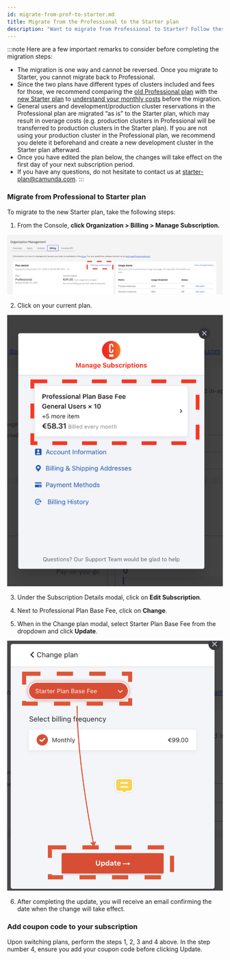 ```yaml
---
id: migrate-from-prof-to-starter.md
title: Migrate from the Professional to the Starter plan
description: "Want to migrate from Professional to Starter? Follow these steps."
---
```


:::note
Here are a few important remarks to consider before completing the migration steps:

- The migration is one way and cannot be reversed. Once you migrate to Starter, you cannot migrate back to Professional.
- Since the two plans have different types of clusters included and fees for those, we recommend comparing the [old Professional plan](https://camunda.com/blog/2023/05/camunda-professional-edition-accelerate-projects/) with the [new Starter plan](https://camunda.com/blog/2023/09/camunda-starter/) to [understand your monthly costs](https://camunda.com/pricing/starter-plan-price-calculator/) before the migration.
- General users and development/production cluster reservations in the Professional plan are migrated “as is” to the Starter plan, which may result in overage costs (e.g. production clusters in Professional will be transferred to production clusters in the Starter plan). If you are not using your production cluster in the Professional plan, we recommend you delete it beforehand and create a new development cluster in the Starter plan afterward.
- Once you have edited the plan below, the changes will take effect on the first day of your next subscription period.
- If you have any questions, do not hesitate to contact us at starter-plan@camunda.com.
  :::

### Migrate from Professional to Starter plan

To migrate to the new Starter plan, take the following steps:

1. From the Console, **click Organization > Billing > Manage Subscription.**

![console manage subscription](./img/console-manage-subscription.png)

2. Click on your current plan.

![console click current plan](./img/console-retrieve-plan.png)

3. Under the Subscription Details modal, click on **Edit Subscription**.

4. Next to Professional Plan Base Fee, click on **Change**.

5. When in the Change plan modal, select Starter Plan Base Fee from the dropdown and click **Update**.

![console switch and update plan](./img/console-switch-update-plan.png)

6. After completing the update, you will receive an email confirming the date when the change will take effect.

### Add coupon code to your subscription

Upon switching plans, perform the steps 1, 2, 3 and 4 above. In the step number 4, ensure you add your coupon code before clicking Update.
